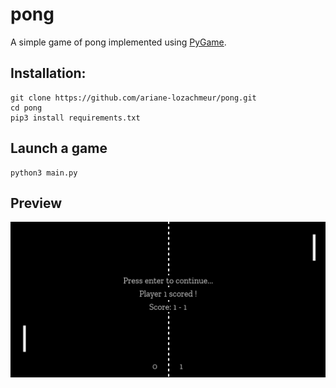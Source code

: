 # pong

A simple game of pong implemented using [PyGame](https://www.pygame.org/contribute.html).

## Installation:
``` 
git clone https://github.com/ariane-lozachmeur/pong.git
cd pong
pip3 install requirements.txt
```

## Launch a game
``` 
python3 main.py
```

## Preview
![Overview][screen]

[screen]: https://github.com/ariane-lozachmeur/pong/blob/master/screenshot/overview.png "Overview"
